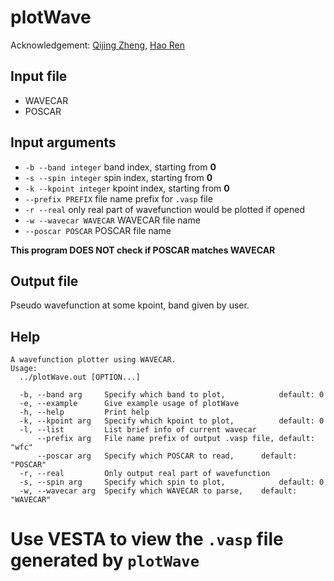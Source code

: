 # plotWave

Acknowledgement: [Qijing Zheng](https://github.com/QijingZheng/VaspBandUnfolding), [Hao Ren](renh@upc.edu.cn)

## Input file

- WAVECAR
- POSCAR

## Input arguments

- `-b --band integer` band index, starting from **0**
- `-s --spin integer` spin index, starting from **0**
- `-k --kpoint integer` kpoint index, starting from **0**
- `--prefix PREFIX` file name prefix for `.vasp` file
- `-r --real` only real part of wavefunction would be plotted if opened
- `-w --wavecar WAVECAR` WAVECAR file name
- `--poscar POSCAR` POSCAR file name

**This program DOES NOT check if POSCAR matches WAVECAR**

## Output file

Pseudo wavefunction at some kpoint, band given by user.

## Help

```
A wavefunction plotter using WAVECAR.
Usage:
  ../plotWave.out [OPTION...]

  -b, --band arg     Specify which band to plot,            default: 0
  -e, --example      Give example usage of plotWave
  -h, --help         Print help
  -k, --kpoint arg   Specify which kpoint to plot,          default: 0
  -l, --list         List brief info of current wavecar
      --prefix arg   File name prefix of output .vasp file, default: "wfc"
      --poscar arg   Specify which POSCAR to read,      default: "POSCAR"
  -r, --real         Only output real part of wavefunction
  -s, --spin arg     Specify which spin to plot,            default: 0
  -w, --wavecar arg  Specify which WAVECAR to parse,    default: "WAVECAR"
```

# Use VESTA to view the `.vasp` file generated by `plotWave`

